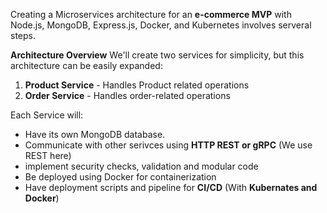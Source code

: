 Creating a Microservices architecture for an **e-commerce MVP** with Node.js, MongoDB, Express.js, Docker, 
and Kubernetes involves serveral steps. 

**Architecture Overview**
We'll create two services for simplicity, but this architecture can be easily expanded:

1. **Product Service** - Handles Product related operations
2. **Order Service** - Handles order-related operations

Each Service will:
- Have its own MongoDB database.
- Communicate with other serivces using **HTTP REST or gRPC** (We use REST here)
- implement security checks, validation and modular code
- Be deployed using Docker for containerization
- Have deployment scripts and pipeline for **CI/CD** (With **Kubernates and Docker**)

